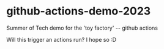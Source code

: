 # github-actions-demo-2023
Summer of Tech demo for the 'toy factory' -- github actions

Will this trigger an actions run? I hope so :D

